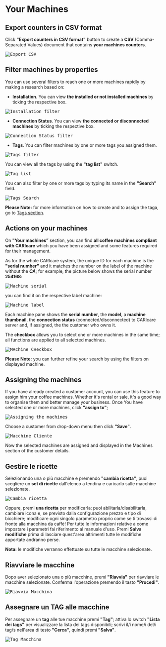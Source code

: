 # Your Machines

## Export counters in CSV format

Click **"Export counters in CSV format"** button to create a **CSV** (Comma-Separated Values) document that contains **your machines counters**.

<kbd>![Export CSV](_images/expCSV-eng.png)</kbd>
 
## Filter machines by properties

You can use several filters to reach one or more machines rapidly by making a research based on: 

- **Installation**.  You can view **the installed or not installed machines** by ticking the respective box.

<kbd>![Installation filter](_images/machines-installation-filter-eng.png)</kbd>

- **Connection Status**. You can view **the connected or disconnected machines** by ticking the respective box.

<kbd>![Connection Status filter](_images/machines-connecting-filter-eng.png)</kbd>

- **Tags**. You can filter machines by one or more tags you assigned them.

<kbd>![Tags filter](_images/machines-tags-filter-eng.png)</kbd>

You can view all the tags by using the **"tag list"** switch. 

<kbd>![Tag list](_images/machines-tags2-filter-eng.png)</kbd>

You can also filter by one or more tags by typing its name in the **"Search"** field. 

<kbd>![Tags Search](_images/machines-tags3-filter.png)</kbd>
 
**Please Note:** for more information on how to create and to assign the taga,  go to [Tags section](https://carimali.github.io/wiki/#/docs-en/tags).





## Actions on your machines

On **"Your machines”** section, you can find **all coffee machines compliant with CARIcare** which you have been assigned and some features required for their management.

As for the whole CARIcare system, the unique ID for each machine is the **"serial number"** and it matches the number on the label
of the machine without the **_CA_**; for example, the picture below shows the serial number **254168**:

<kbd>![Machine serial](_images/machines-icon-serial.png)</kbd>

you can find it on the respective label machine:

<kbd>![Machine label](_images/machines-serial.png)</kbd>


Each machine pane shows the **serial number**, the **model**, a **machine thumbnail**, the **connection status** (connected/disconnected) to CARIcare server and, if assigned, the the customer who owns it.

The **checkbox** allows you to select one or more machines in the same time; all functions are applied to all selected machines.

<kbd>![MAchine CHeckbox](_images/machines-icon2-eng.png)</kbd>



**Please Note:** you can further refine your search by using the filters on displayed machine.

  
  
## Assigning the machines

If you have already created a customer account, you can use this feature to assign him your coffee machines. Whether it's rental or sale, it's a good way to organise them and better manage your business. Once You have selected one or more machines, click **"assign to"**;

<kbd>![Assigning the machines](_images/machines-assegna-eng.png)</kbd>

Choose a customer from drop-down menu then click **"Save"**. 
 
<kbd>![Macchine Cliente](_images/machines-cliente.png)</kbd>

Now the selected machines are assigned and displayed in the Machines section of the customer details. 


## Gestire le ricette
 
Selezionando una o più macchine e premendo **"cambia ricetta"**, puoi scegliere un **set di ricette** dall'elenco a tendina e caricarlo sulle macchine selezionate.

<kbd>![Cambia ricetta](_images/machines-ricetta01.png)</kbd>

Oppure, premi **una ricetta** per modificarla: puoi abilitarla/disabilitarla, cambiare icona e, se previsto dalla configurazione prezzo e tipo di bicchiere; modificare ogni singolo parametro proprio come se ti trovassi di fronte alla macchina da caffè! Per tutte le informazioni relative a come impostare i parametri fai riferimento al manuale d'uso. Premi **Salva modifiche** prima di lasciare quest'area altrimenti tutte le modifiche apportate andranno perse.

**Nota:** le modifiche verranno effettuate su tutte le macchine selezionate.


## Riavviare le macchine 

Dopo aver selezionato una o più macchine, premi **"Riavvia"** per riavviare le macchine selezionate. Conferma l'operazione premendo il tasto **"Procedi"**.

<kbd>![Riavvia Macchina](_images/machines-riavvia.png)</kbd>

## Assegnare un TAG alle macchine

Per assegnare un **tag** alle tue macchine premi **"Tag"**; attiva lo switch **"Lista dei tags"** per visualizzare la lista dei tags disponibili; scrivi il/i nome/i del/i tag/s nell'area di testo **"Cerca"**, quindi premi **"Salva"**.


<kbd>![Tag Macchina](_images/machines-tags01.png)</kbd>









